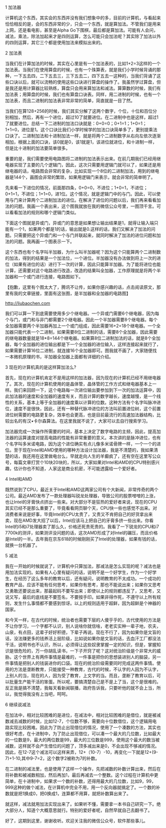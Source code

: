 1 加法器

计算机这个东西，其实会的东西并没有我们想象中的多，目前的计算机，与看起来恰恰相反的是，会的东西非常的少，只会一个东西，就是算加法。不管我们是用来上网，还是看电影，甚至是Alpha Go下围棋，最后都是算加法。可能有人会问，减法，乘法，除法加起来才是四则运算，怎么可能只会加法呢？其实除了加法以外的四则运算，其它三个都是使用加法来模拟出来的。

2 加法表

当我们在计算加法的时候，其实在心里是有一个加法表的，比如1+2=3这样的一个加法表。当我们在使用算盘的时候，也有一个珠算表，就是我们小学时候背诵的那种，一下五去四，二下五去三，三下五去二，四下五去一这种的，当我们背诵了这些口诀以后，就可以流畅的使用这些口诀进行算盘的操作了。我虽然学过算盘，但是我还是用计算器比较熟练，算盘只会用来算加法和减法。算算数的时候，我们有加法表；用算盘的时候，我们也有算盘口诀表。同样，用二进制的时候，也有一个加法表，而且二进制的加法表非常非常的简单，简直就是一目了然。

当我们在算128+256的时候，我们其实分解了这两个数字，个位，十位和百位分别相加，然后，再有一个进位，超过10了就要进位。在二进制中也是这样，超过1了就要进位。总结一下二进制的加法口诀就是：0+0=0；0+1=1；1+0=1；1+1=0，进位是1。这个口诀比我们小学时候学的加法口诀简单多了，更别提乘法口诀了。二进制加法和十进制加法一样，就是将两个二进制数字从右向左依次逐渐相加，根据上面的口诀，该0就是0，该1就是1，该进位就进位，和十进制一样，但是比十进制的加法要简单很多。

重要的是，我们需要使用电路图将二进制的加法表示出来。在前几期我们已经用继电器实现了主要的几个逻辑门，因此，这次只需要用逻辑门就可以了，如果还是用继电器的话，电路图会非常的复杂，比如实现一个8位的二进制加法，用到的继电器是144个，画图会非常的繁琐，如果用逻辑门来表示，就会非常的简单明了。

先来看一下进位的情况，前面那四条，0+0=0，不进位；1+0=1，不进位；0+1=1，不进位；1+1=0，进1位。这个情况，就是逻辑门中的与门。因此，可以使用与门来计算两个二进制加法的进位。在解决了进位的问题以后，我们再来看看加法的问题。我画一个表出来，这个图我就放在我的微信公众号里，一图顶千言。可以看看加法的规则和哪个逻辑门类似。


下面这个图就是异或门，异或门的意思是如果想让输出结果是1，就得让输入端只能有一个1，如果两个都是1的话，输出就是0.这样的话，我们又解决了加法的问题。只需要把这个异或门和一个与门并联起来，就同时解决了加法的进位问题和加法的问题。我再画一个图表示一下。


这个东西也有个名字叫半加器，为什么叫半加器呢？因为这个只能算两个二进制数的加法，得到的结果是一个加法位，一个进位。半加器没有办法做到将上一次的进位（如果有进位的话）进行下一次的计算，因此只能算半加器。为了能将进位也能计算，还需要对这个电路进行改造，改造的结果叫全加器，工作原理就是将两个半加器和一个或门进行连接，电路图如下。

【抱歉，这里有个图太大了，腾讯不让传，如果你感兴趣的话，点击阅读原文，那里有我的文章链接，里面有这张图，是半加器和全加器的电路图】

http://liubaochen.com

我们可以算一下到底需要使用多少个继电器。一个异或门需要6个继电器，因为每个与门，或门和与非门都需要2个继电器。因此一个半加器需要8个继电器。每个全加器需要两个半加器再加上一个或门组成，因此需要16+2=18个继电器。一个全加器只能代表一个二进制，如果需要8位二进制的话，需要8个全加器，因此需要的继电器数量就是18*8=144个继电器。如果算8位二进制加法的话，就是8个全加器，每个全加器的进位输出都是下一个全加器的进位输入，这样连接起来就行了，如果需要计算16位二进制，就连接16个全加器即可。图我就不画了，大家随便找一本微机原理的书，半加器全加器上面都有详细的介绍。

3 现在的计算机真的是这样算加法么?

首先，现在的计算机肯定不是用这样的加法器，因为现在的计算机已经不用继电器了。其次，现在的计算机使用的是晶体管，晶体管的工作方式和继电器基本上一样。我们来回顾一下，这个电路每一次进位输出要参加到下一次的加法运算中，因此加法器的速度和全加器的速度有关，而且计算的数字越长，速度越慢，是一个线性的关系，基本上等于全加器的速度乘以计算的位数。这种方法有个名字叫脉冲进位，速度不是很快，因此，还有一种替代脉冲进位的方法叫前置进位树，这个前置进位树需要的电路更复杂，效率也会更高，也是目前最流行的高速加法器结构，比较出名的有汉•卡尔森算法。在这里我就不说了，大家可以去自行搜索学习。

加法器完成一次操作所需要的时间，基本上决定了数字电路的主频，因此，提高加法器的运算速度对提高电路的性能有非常重要的意义。本次讲的是脉冲进位，也有个名字叫多米诺电路，因为这个进位确实有点儿像多米诺骨牌一样，一个一个的进位。至于现在Intel和AMD使用的哪种方法设计加法器，我是不清楚的，我如果清楚的话，我还用在这里做电台么，早就走向人生的羊癫疯了，还有空在这里写公众号，每篇文章打赏个10块20块的，所以，大家如果对Intel和AMD的CPU特别感兴趣，估计你也不知道，人家这是商业机密，不可能透露给一个爱好者。

4 Intel和AMD

既然说到了CPU，最近关于Intel和AMD这两家公司有个大新闻，非常传奇的两个公司。最近AMD发布了一款处理器叫锐龙处理器，导致公司的股票噌噌的上涨，也让Intel的牙膏快点挤出一些来。对大部分不是狂热的爱好者来说，现在的CPU其实已经不是那么重要了，毕竟看看网页聊个天，CPU快一些也感觉不出来。对消费者来说是好事，毕竟Intel的CPU太贵了，又贵又不肯把自己的好货拿出来卖，现在AMD发大招了以后，Intel应该马上把自己的牙膏多挤一些出来。你看Intel的i5和i7处理器卖了那么久，价格还死贵死贵的。我看了一下锐龙的CPU和i7 7700k的测评，如果测评没问题的话，这次AMD形成了对Intel的碾压，而且价格是Intel的一半。去年我在京东618的时候刚刚买了Intel的处理器，如果有钱的话，就换一台机器了。

5 减法

我在一开始的时候就说了，计算机中只算加法，那减法是怎么实现的呢？减法也是用加法实现的。如果有人心里有疑问的话，说明不是一个好学生，作为一个好学生，在经历了这么多年的教育以后，还有疑问，说明教育的不太成功。一个成功的教育产品，应该不能有任何思考，如果你有思考，那也不能说出来；如果你又思考又勇敢还要说出来，那最起码不要写出来；即使以上的规则都违反了，又思考，又说又写，最后的底线是不要签名，不要按手印。如果非得作死，不遵守以上所有规则，发生什么事情都不要感到惊讶。以上的规则适用于超鲜，因为超鲜是个神器的国家。

和今天一样，在古代的时候，统治者也需要下层的人傻乎乎的，古代使用的方法是不让你学习，一个字都不认识，别人说啥你就信啥，老老实实种一辈子地，农夫，山泉，有点田，这辈子好好积德，下辈子再说。现在不行了，因为如果你是文盲的话，没法赚更多的钱养活上层阶级，比如说如果你是文盲的话，去血汗工厂都没法干活，说明书也不认识，所以，必须得让这些奴隶掌握一定的知识，但是，掌握知识是很危险的，万一你胡乱读书，一下子开窍了呢？这对统治阶级是个非常大的威胁。这个世界上有两件事情是最难的，一件事是把你的思想装进别人的脑袋，另一件事情是把别人的钱装进你的口袋。现在的统治阶级需要同时完成这两件事情。使用的方法是垄断教育，只能接受一种教育，古代的时候，不认字的人因为不认字，上别人的当，现在的人，因为受了教育，上文字的当。而且，垄断了教育以后，可以批量生产能干活的笨蛋。所以呢，要搞清楚自己是不是上了当，这个是很难的。反正我是搞不清楚，我每天看新闻联播，政府告诉我，只要听他的就不会上当，所以，我觉得我没有上当吧，呵呵。

6 继续说减法

在加法中，相对比较困难的是进位，在减法中，相对比较困难的是借位，就是被减数减去减数的时候，比如12-7，个位数不够，需要向十位数借位，这个逻辑用电路实现比较困难。因此为了防止出现借位的情况，使用了一个凑数的方法，其实也很好考虑，在十进制中，为了防止出现借位，可以凑一个最大的几位数，比如最大的一位数是9，最大的两位数是99，最大的三位数是999，使用这个最大的数当被减数，这样就不会产生借位的问题了，顶多减出来是0，不会出现不够减的情况。因此，在12-7这个减法可以这样来弄，12+（10-7）-10，再变化一下就是12+(9-7)+1-10,其中9-7=2，这个数字2被称为7的补数。

在二进制的减法里，也是使用了这样一个操作，先把减数的补数计算出来，然后在将补数和被减数相加，然后再加1，最后再减去一个整数。这个过程在计算机中更简单，在十进制中，如果求一个数的补数，还得用最大的几位数，比如9，99，999这种的做个减法，在计算机中完全不用，用一个反向器就搞定了。一个数的补数就是把1换成0，把0换成1，连算都不用算，就把补数算出来了。

就这样，减法就用加法实现出来了。如果听不懂，需要拿一本书自己研究一下。绝大部分人，知道个大概意思就行。特别的爱好者呢，自然早就自己去翻书了。

好了，这期到这里，谢谢收听。欢迎关注我的微信公众号，软件那些事儿。
